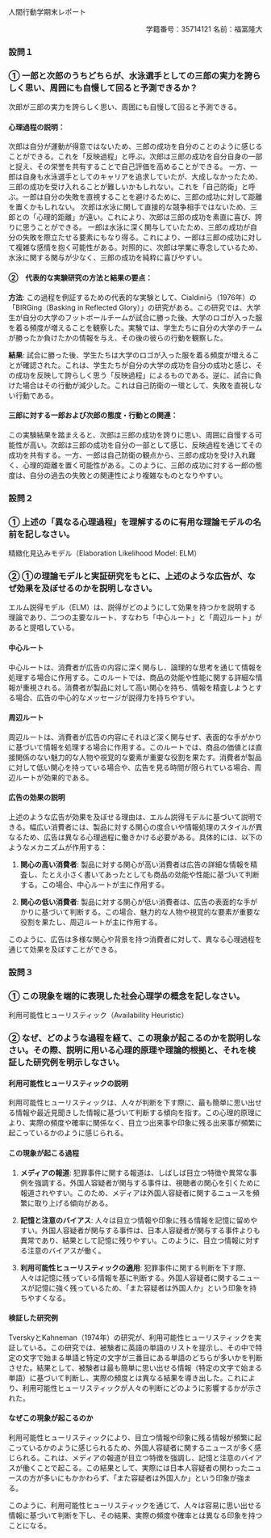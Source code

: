人間行動学期末レポート　 

<div style="text-align: right;">
学籍番号：35714121
名前：福富隆大
</div>

### 設問１
### ① 一郎と次郎のうちどちらが、水泳選手としての三郎の実力を誇らしく思い、周囲にも自慢して回ると予測できるか？

次郎が三郎の実力を誇らしく思い、周囲にも自慢して回ると予測できる。

#### 心理過程の説明：

   次郎は自分が運動が得意ではないため、三郎の成功を自分のことのように感じることができる。これを「反映過程」と呼ぶ。次郎は三郎の成功を自分自身の一部と捉え、その栄誉を共有することで自己評価を高めることができる。
   一方、一郎は自身も水泳選手としてのキャリアを追求していたが、大成しなかったため、三郎の成功を受け入れることが難しいかもしれない。これを「自己防衛」と呼ぶ。一郎は自分の失敗を直視することを避けるために、三郎の成功に対して距離を置くかもしれない。
   次郎は水泳に関して直接的な競争相手ではないため、三郎との「心理的距離」が遠い。これにより、次郎は三郎の成功を素直に喜び、誇りに思うことができる。
   一郎は水泳に深く関与していたため、三郎の成功が自分の失敗を際立たせる要素にもなり得る。これにより、一郎は三郎の成功に対して複雑な感情を抱く可能性がある。対照的に、次郎は学業に専念しているため、水泳に関する関与が少なく、三郎の成功を純粋に喜びやすい。

#### ②　代表的な実験研究の方法と結果の要点：

**方法**:
この過程を例証するための代表的な実験として、Cialdiniら（1976年）の「BIRGing（Basking in Reflected Glory）」の研究がある。この研究では、大学生が自分の大学のフットボールチームが試合に勝った後、大学のロゴが入った服を着る頻度が増えることを観察した。実験では、学生たちに自分の大学のチームが勝ったか負けたかの情報を与え、その後の彼らの行動を観察した。

**結果**:
試合に勝った後、学生たちは大学のロゴが入った服を着る頻度が増えることが確認された。これは、学生たちが自分の大学の成功を自分の成功と感じ、その成功を反映して誇らしく思う「反映過程」によるものである。逆に、試合に負けた場合はその行動が減少した。これは自己防衛の一環として、失敗を直視しない行動である。

#### 三郎に対する一郎および次郎の態度・行動との関連：

この実験結果を踏まえると、次郎は三郎の成功を誇りに思い、周囲に自慢する可能性が高い。次郎は三郎の成功を自分の一部として感じ、反映過程を通じてその成功を共有する。一方、一郎は自己防衛の観点から、三郎の成功を受け入れ難く、心理的距離を置く可能性がある。このように、三郎の成功に対する一郎の態度は、自分の過去の失敗との関連性により複雑なものとなりやすい。 

### 設問２

### ① 上述の「異なる心理過程」を理解するのに有用な理論モデルの名前を記しなさい。

精緻化見込みモデル（Elaboration Likelihood Model: ELM）

### ② ①の理論モデルと実証研究をもとに、上述のような広告が、なぜ効果を及ぼせるのかを説明しなさい。

エルム説得モデル（ELM）は、説得がどのようにして効果を持つかを説明する理論であり、二つの主要なルート、すなわち「中心ルート」と「周辺ルート」があると提唱している。

#### 中心ルート

中心ルートは、消費者が広告の内容に深く関与し、論理的な思考を通じて情報を処理する場合に作用する。このルートでは、商品の効能や性能に関する詳細な情報が重視される。消費者が製品に対して高い関心を持ち、情報を精査しようとする場合、広告の中心的なメッセージが説得力を持ちやすい。

#### 周辺ルート

周辺ルートは、消費者が広告の内容にそれほど深く関与せず、表面的な手がかりに基づいて情報を処理する場合に作用する。このルートでは、商品の価値とは直接関係のない魅力的な人物や視覚的な要素が重要な役割を果たす。消費者が製品に対して低い関心を持っている場合や、広告を見る時間が限られている場合、周辺ルートが効果的である。

#### 広告の効果の説明

上述のような広告が効果を及ぼせる理由は、エルム説得モデルに基づいて説明できる。幅広い消費者には、製品に対する関心の度合いや情報処理のスタイルが異なるため、広告は異なる心理過程に働きかける必要がある。具体的には、以下のようなメカニズムが作用する：

1. **関心の高い消費者**:
   製品に対する関心が高い消費者は広告の詳細な情報を精査し、たとえ小さく書いてあったとしても商品の効能や性能に基づいて判断する。この場合、中心ルートが主に作用する。

2. **関心の低い消費者**:
   製品に対する関心が低い消費者は、広告の表面的な手がかりに基づいて判断する。この場合、魅力的な人物や視覚的な要素が重要な役割を果たし、周辺ルートが主に作用する。

このように、広告は多様な関心や背景を持つ消費者に対して、異なる心理過程を通じて効果を及ぼすことができる。 

### 設問３

### ① この現象を端的に表現した社会心理学の概念を記しなさい。　

利用可能性ヒューリスティック（Availability Heuristic）

### ② なぜ、どのような過程を経て、この現象が起こるのかを説明しなさい。その際、説明に用いる心理的原理や理論的根拠と、それを検証した研究例を明示しなさい。

#### 利用可能性ヒューリスティックの説明

利用可能性ヒューリスティックは、人々が判断を下す際に、最も簡単に思い出せる情報や最近見聞きした情報に基づいて判断する傾向を指す。この心理的原理により、実際の頻度や確率に関係なく、目立つ出来事や印象に残る出来事が頻繁に起こっているかのように感じられる。

#### この現象が起こる過程

1. **メディアの報道**:
   犯罪事件に関する報道は、しばしば目立つ特徴や異常な事例を強調する。外国人容疑者が関与する事件は、視聴者の関心を引くために報道されやすい。このため、メディアは外国人容疑者に関するニュースを頻繁に取り上げる傾向がある。

2. **記憶と注意のバイアス**:
   人々は目立つ情報や印象に残る情報を記憶に留めやすい。外国人容疑者が関与する事件は、日本人容疑者が関与する事件よりも異常であり、結果として記憶に残りやすい。このように、目立つ情報に対する注意のバイアスが働く。

3. **利用可能性ヒューリスティックの適用**:
   犯罪事件に関する判断を下す際、人々は記憶に残っている情報を基に判断する。外国人容疑者に関するニュースが記憶に強く残っているため、「また容疑者は外国人か」という印象を持ちやすくなる。

#### 検証した研究例

TverskyとKahneman（1974年）の研究が、利用可能性ヒューリスティックを実証している。この研究では、被験者に英語の単語のリストを提示し、その中で特定の文字で始まる単語と特定の文字が三番目にある単語のどちらが多いかを判断させた。結果として、被験者は最も簡単に思い出せる情報（特定の文字で始まる単語）に基づいて判断し、実際の頻度とは異なる結果を導き出した。これにより、利用可能性ヒューリスティックが人々の判断にどのように影響するかが示された。

#### なぜこの現象が起こるのか

利用可能性ヒューリスティックにより、目立つ情報や印象に残る情報が頻繁に起こっているかのように感じられるため、外国人容疑者に関するニュースが多く感じられる。これは、メディアの報道が目立つ特徴を強調し、記憶と注意のバイアスが働くことで起こる。この結果として、実際には日本人容疑者の関わったニュースの方が多いにもかかわらず、「また容疑者は外国人か」という印象が強まる。

このように、利用可能性ヒューリスティックを通じて、人々は容易に思い出せる情報に基づいて判断を下し、その結果、実際の頻度や確率とは異なる印象を持つことになる。 

